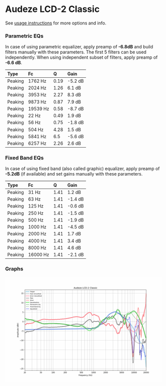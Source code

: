 # Audeze LCD-2 Classic
See [usage instructions](https://github.com/jaakkopasanen/AutoEq#usage) for more options and info.

### Parametric EQs
In case of using parametric equalizer, apply preamp of **-6.8dB** and build filters manually
with these parameters. The first 5 filters can be used independently.
When using independent subset of filters, apply preamp of **-6.6 dB**.

| Type    | Fc       |    Q | Gain    |
|:--------|:---------|:-----|:--------|
| Peaking | 1762 Hz  | 0.19 | -5.2 dB |
| Peaking | 2024 Hz  | 1.26 | 6.1 dB  |
| Peaking | 3953 Hz  | 2.27 | 8.3 dB  |
| Peaking | 9873 Hz  | 0.87 | 7.9 dB  |
| Peaking | 19539 Hz | 0.58 | -8.7 dB |
| Peaking | 22 Hz    | 0.49 | 1.9 dB  |
| Peaking | 56 Hz    | 0.75 | -1.8 dB |
| Peaking | 504 Hz   | 4.28 | 1.5 dB  |
| Peaking | 5841 Hz  | 6.5  | -5.6 dB |
| Peaking | 6257 Hz  | 2.26 | 2.6 dB  |

### Fixed Band EQs
In case of using fixed band (also called graphic) equalizer, apply preamp of **-5.2dB**
(if available) and set gains manually with these parameters.

| Type    | Fc       |    Q | Gain    |
|:--------|:---------|:-----|:--------|
| Peaking | 31 Hz    | 1.41 | 1.2 dB  |
| Peaking | 63 Hz    | 1.41 | -1.4 dB |
| Peaking | 125 Hz   | 1.41 | -0.6 dB |
| Peaking | 250 Hz   | 1.41 | -1.5 dB |
| Peaking | 500 Hz   | 1.41 | -1.9 dB |
| Peaking | 1000 Hz  | 1.41 | -4.5 dB |
| Peaking | 2000 Hz  | 1.41 | 1.7 dB  |
| Peaking | 4000 Hz  | 1.41 | 3.4 dB  |
| Peaking | 8000 Hz  | 1.41 | 4.6 dB  |
| Peaking | 16000 Hz | 1.41 | -2.1 dB |

### Graphs
![](./Audeze%20LCD-2%20Classic.png)